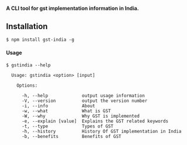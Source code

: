 #### A CLI tool for gst implementation information in India.

## Installation
```
$ npm install gst-india -g
```

#### Usage
```
$ gstindia --help

  Usage: gstindia <option> [input]
  
    Options:
  
      -h, --help             output usage information
      -V, --version          output the version number
      -i, --info             About
      -w, --what             What is GST
      -W, --why              Why GST is implemented
      -e, --explain [value]  Explains the GST related keywords
      -t, --type             Types of GST
      -h, --history          History Of GST implementation in India
      -b, --benefits         Benefits of GST
```